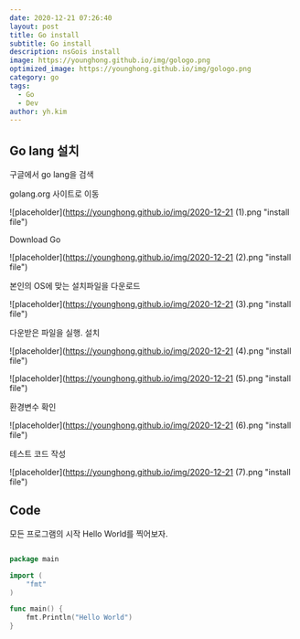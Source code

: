 ```yaml
---
date: 2020-12-21 07:26:40
layout: post
title: Go install
subtitle: Go install
description: nsGois install
image: https://younghong.github.io/img/gologo.png
optimized_image: https://younghong.github.io/img/gologo.png
category: go
tags:
  - Go
  - Dev
author: yh.kim
---
```




## Go lang 설치 

구글에서 go lang을 검색

golang.org 사이트로 이동

![placeholder](https://younghong.github.io/img/2020-12-21 (1).png "install file")

Download Go

![placeholder](https://younghong.github.io/img/2020-12-21 (2).png "install file")

본인의 OS에 맞는 설치파일을 다운로드

![placeholder](https://younghong.github.io/img/2020-12-21 (3).png "install file")

다운받은 파일을 실행. 설치

![placeholder](https://younghong.github.io/img/2020-12-21 (4).png "install file")


![placeholder](https://younghong.github.io/img/2020-12-21 (5).png "install file")

환경변수 확인

![placeholder](https://younghong.github.io/img/2020-12-21 (6).png "install file")


테스트 코드 작성

![placeholder](https://younghong.github.io/img/2020-12-21 (7).png "install file")


## Code

모든 프로그램의 시작 Hello World를 찍어보자.

```go

package main

import (
	"fmt"
)

func main() {
	fmt.Println("Hello World")
}

```









